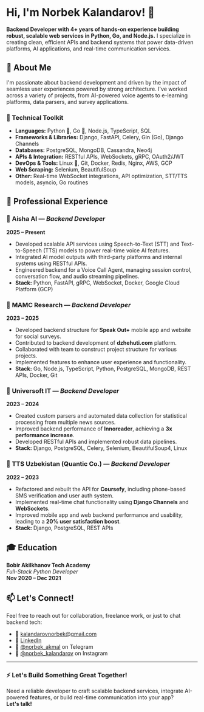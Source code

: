 # Hi, I'm Norbek Kalandarov! 🚀

**Backend Developer with 4+ years of hands-on experience building robust, scalable web services in Python, Go, and Node.js.** I specialize in creating clean, efficient APIs and backend systems that power data-driven platforms, AI applications, and real-time communication services.

## 🌟 About Me

I'm passionate about backend development and driven by the impact of seamless user experiences powered by strong architecture. I've worked across a variety of projects, from AI-powered voice agents to e-learning platforms, data parsers, and survey applications.

### 🧰 Technical Toolkit

- **Languages:** Python 🐍, Go 🚀, Node.js, TypeScript, SQL
- **Frameworks & Libraries:** Django, FastAPI, Celery, Gin (Go), Django Channels
- **Databases:** PostgreSQL, MongoDB, Cassandra, Neo4j
- **APIs & Integration:** RESTful APIs, WebSockets, gRPC, OAuth2/JWT
- **DevOps & Tools:** Linux 🐧, Git, Docker, Redis, Nginx, AWS, GCP
- **Web Scraping:** Selenium, BeautifulSoup
- **Other:** Real-time WebSocket integrations, API optimization, STT/TTS models, asyncio, Go routines

## 💼 Professional Experience

### 🔹 **Aisha AI** — *Backend Developer*  
**2025 – Present**
- Developed scalable API services using Speech-to-Text (STT) and Text-to-Speech (TTS) models to power real-time voice AI features.
- Integrated AI model outputs with third-party platforms and internal systems using RESTful APIs.
- Engineered backend for a Voice Call Agent, managing session control, conversation flow, and audio streaming pipelines.
- **Stack:** Python, FastAPI, gRPC, WebSocket, Docker, Google Cloud Platform (GCP)

### 🔹 **MAMC Research** — *Backend Developer*  
**2023 – 2025**
- Developed backend structure for **Speak Out+** mobile app and website for social surveys.
- Contributed to backend development of **dzhehuti.com** platform.
- Collaborated with team to construct project structure for various projects.
- Implemented features to enhance user experience and functionality.
- **Stack:** Go, Node.js, TypeScript, Python, PostgreSQL, MongoDB, REST APIs, Docker, Git

### 🔹 **Universoft IT** — *Backend Developer*  
**2023 – 2024**
- Created custom parsers and automated data collection for statistical processing from multiple news sources.
- Improved backend performance of **Innoreader**, achieving a **3x performance increase**.
- Developed RESTful APIs and implemented robust data pipelines.
- **Stack:** Django, PostgreSQL, Celery, Selenium, BeautifulSoup4, Linux

### 🔹 **TTS Uzbekistan (Quantic Co.)** — *Backend Developer*  
**2022 – 2023**
- Refactored and rebuilt the API for **Coursefy**, including phone-based SMS verification and user auth system.
- Implemented real-time chat functionality using **Django Channels** and **WebSockets**.
- Improved mobile app and web backend performance and usability, leading to a **20% user satisfaction boost**.
- **Stack:** Django, PostgreSQL, REST APIs

## 🎓 Education

**Bobir Akilkhanov Tech Academy**  
*Full-Stack Python Developer*  
**Nov 2020 – Dec 2021**

## 📫 Let's Connect!

Feel free to reach out for collaboration, freelance work, or just to chat backend tech:

- 📧 [kalandarovnorbek@gmail.com](mailto:kalandarovnorbek@gmail.com)
- 💼 [LinkedIn](https://www.linkedin.com/in/norbek-kalandarov-24835b239/)
- 💬 [@norbek_akmal](https://t.me/norbek_akmal) on Telegram
- 📸 [@norbek_kalandarov](https://www.instagram.com/norbek_kalandarov/) on Instagram

---

### ⚡ Let's Build Something Great Together!

Need a reliable developer to craft scalable backend services, integrate AI-powered features, or build real-time communication into your app?  
**Let's talk!**
